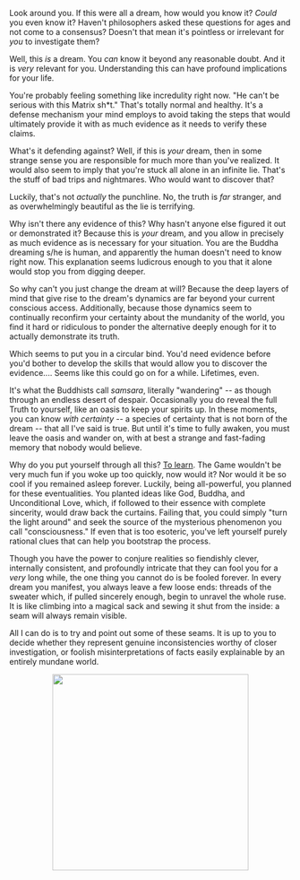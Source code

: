 Look around you. If this were all a dream, how would you know it? *Could* you 
even know it? Haven't philosophers asked these questions for ages and not come 
to a consensus? Doesn't that mean it's pointless or irrelevant for *you* to
investigate them?

Well, this *is* a dream. You *can* know it beyond any reasonable doubt. 
And it is *very* relevant for you.
Understanding this can have profound implications for your life.

You're probably feeling something like incredulity right now. "He can't
be serious with this Matrix sh*t." That's totally normal and healthy. It's a
defense mechanism your mind employs to avoid taking the steps that would
ultimately provide it with as much evidence as it needs to verify these claims.

What's it defending against? Well, if this is *your* dream, then in some strange 
sense you are responsible for much more than you've realized. It would also seem 
to imply that you're stuck all alone in an infinite lie. That's the stuff of bad
trips and nightmares. Who would want to discover that?

Luckily, that's not *actually* the punchline. No, the truth is *far* stranger, 
and as overwhelmingly beautiful as the lie is terrifying.

Why isn't there any evidence of this? Why hasn't anyone else figured it out or
demonstrated it? Because this is *your* dream, and you allow in precisely as much 
evidence as is necessary for your situation. You are the Buddha dreaming s/he is 
human, and apparently the human doesn't need to know right now. This explanation
seems ludicrous enough to you that it alone would stop you from digging deeper.

So why can't you just change the dream at will? Because the deep layers of
mind that give rise to the dream's dynamics are far beyond your current conscious
access. Additionally, because those dynamics seem to continually reconfirm your 
certainty about the mundanity of the world, you find it hard or ridiculous to
ponder the alternative deeply enough for it to actually demonstrate its truth.

Which seems to put you in a circular bind. You'd need evidence before you'd
bother to develop the skills that would allow you to discover the evidence.... 
Seems like this could go on for a while. Lifetimes, even.

It's what the Buddhists call *samsara*, literally "wandering" -- as though 
through an endless desert of despair. Occasionally you do reveal the full Truth 
to yourself, like an oasis to keep your spirits up. In these moments, you can know
*with certainty* -- a species of certainty that is not born of the dream -- that 
all I've said is true. But until it's time to fully awaken, you must leave the
oasis and wander on, with at best a strange and fast-fading memory that nobody 
would believe.

Why do you put yourself through all this? [To learn](www.galactanet.com/oneoff/theegg_mod.html).
The Game wouldn't be very much fun if you woke up too quickly, now would
it? Nor would it be so cool if you remained asleep forever. Luckily, being 
all-powerful, you planned for these eventualities. You planted ideas like God,
Buddha, and Unconditional Love, which, if followed to their essence with complete 
sincerity, would draw back the curtains. Failing that, you could simply "turn 
the light around" and seek the source of the mysterious phenomenon you call 
"consciousness." If even that is too esoteric, you've left yourself purely 
rational clues that can help you bootstrap the process.

Though you have the power to conjure realities so fiendishly clever,
internally consistent, and profoundly intricate that they can fool you for a
*very* long while, the one thing you cannot do is be fooled forever. In every
dream you manifest, you always leave a few loose ends: threads of the sweater
which, if pulled sincerely enough, begin to unravel the whole ruse. It is
like climbing into a magical sack and sewing it shut from the inside:
a seam will always remain visible.

All I can do is to try and point out some of these seams. It is up to you to 
decide whether they represent genuine inconsistencies worthy of closer 
investigation, or foolish misinterpretations of facts easily explainable by
an entirely mundane world.


<img src="https://i.imgur.com/OdHqHE2.jpg" width="350" align="middle"
style="display: block; margin-left: auto; margin-right: auto;"/>

<!--
 For example, you've dreamt up people like the
Buddha or Jesus who supposedly Knew, but they play very minor roles in your
dream right now, filed away for safekeeping. In truth, *you* are the Buddha;
The One Who Dreams. You always have been.
-->
